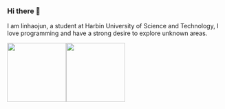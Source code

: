 ### Hi there 👋

I am linhaojun, a student at Harbin University of Science and Technology, I love programming and have a strong desire to explore unknown areas.

<img align="" height="137px" src="https://github-readme-stats.vercel.app/api?username=linhaojun857&hide_title=true&hide_border=true&show_icons=true&include_all_commits=true&line_height=21&locale=cn" /><img align="" height="137px" src="https://github-readme-stats.vercel.app/api/top-langs/?username=linhaojun857&hide_title=true&hide_border=true&layout=compact&locale=cn" />
